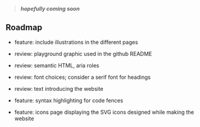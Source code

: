 > _**hopefully coming soon**_

## Roadmap

- feature: include illustrations in the different pages

- review: playground graphic used in the github README

- review: semantic HTML, aria roles

- review: font choices; consider a serif font for headings

- review: text introducing the website

- feature: syntax highlighting for code fences

- feature: icons page displaying the SVG icons designed while making the website

<!-- [![github.com/borntofrappe — Ready to launch](https://raw.githubusercontent.com/borntofrappe/borntofrappe/master/playground/borntofrappe.svg)](http://borntofrappe.netlify.app/) -->
